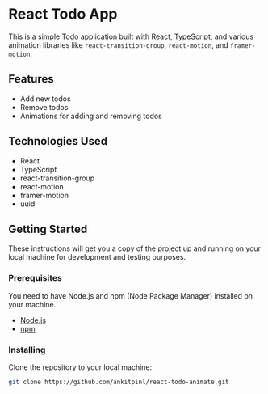 # React Todo App

This is a simple Todo application built with React, TypeScript, and various animation libraries like `react-transition-group`, `react-motion`, and `framer-motion`.

## Features

- Add new todos
- Remove todos
- Animations for adding and removing todos

## Technologies Used

- React
- TypeScript
- react-transition-group
- react-motion
- framer-motion
- uuid

## Getting Started

These instructions will get you a copy of the project up and running on your local machine for development and testing purposes.

### Prerequisites

You need to have Node.js and npm (Node Package Manager) installed on your machine.

- [Node.js](https://nodejs.org/)
- [npm](https://www.npmjs.com/)

### Installing

Clone the repository to your local machine:

```bash
git clone https://github.com/ankitpinl/react-todo-animate.git

